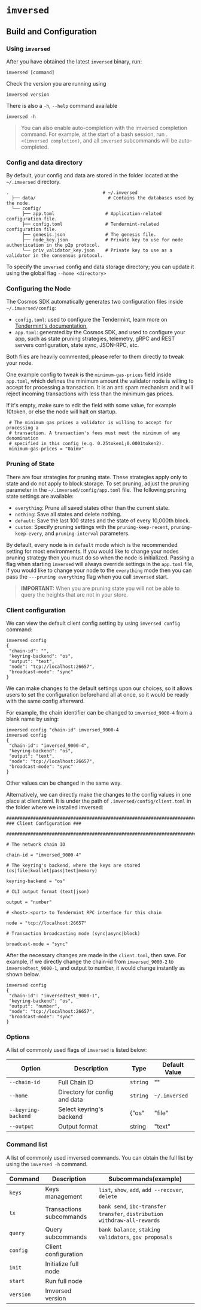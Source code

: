 # `imversed`

## Build and Configuration

### Using `imversed`
After you have obtained the latest `imversed` binary, run:

```text
imversed [command]
```

Check the version you are running using

```text
imversed version
```

There is also a `-h`, `--help` command available

```text
imversed -h
```
> You can also enable auto-completion with the imversed completion command. For example, at the start of a bash session, run . `<(imversed completion)`, and all `imversed` subcommands will be auto-completed.

### Config and data directory
By default, your config and data are stored in the folder located at the `~/.imversed` directory.

```text
.                                   # ~/.imversed
  ├── data/                           # Contains the databases used by the node.
  └── config/
      ├── app.toml                   # Application-related configuration file.
      ├── config.toml                # Tendermint-related configuration file.
      ├── genesis.json               # The genesis file.
      ├── node_key.json              # Private key to use for node authentication in the p2p protocol.
      └── priv_validator_key.json    # Private key to use as a validator in the consensus protocol.
```

To specify the `imversed` config and data storage directory; you can update it using the global flag `--home <directory>`

### Configuring the Node
The Cosmos SDK automatically generates two configuration files inside `~/.imversed/config`:

* `config.toml`: used to configure the Tendermint, learn more on [Tendermint's documentation](https://docs.tendermint.com/master/nodes/configuration.html),
* `app.toml`: generated by the Cosmos SDK, and used to configure your app, such as state pruning strategies, telemetry, gRPC and REST servers configuration, state sync, JSON-RPC, etc.

Both files are heavily commented, please refer to them directly to tweak your node.

One example config to tweak is the `minimum-gas-prices` field inside `app.toml`, which defines the minimum amount the validator node is willing to accept for processing a transaction. It is an anti spam mechanism and it will reject incoming transactions with less than the minimum gas prices.

If it's empty, make sure to edit the field with some value, for example 10token, or else the node will halt on startup.

```text
 # The minimum gas prices a validator is willing to accept for processing a
 # transaction. A transaction's fees must meet the minimum of any denomination
 # specified in this config (e.g. 0.25token1;0.0001token2).
 minimum-gas-prices = "0aimv"
```

### Pruning of State

There are four strategies for pruning state. These strategies apply only to state and do not apply to block storage. To set pruning, adjust the pruning parameter in the `~/.imversed/config/app.toml` file. The following pruning state settings are available:
* `everything`: Prune all saved states other than the current state.
* `nothing`: Save all states and delete nothing.
* `default`: Save the last 100 states and the state of every 10,000th block.
* `custom`: Specify pruning settings with the `pruning-keep-recent`, `pruning-keep-every`, and `pruning-interval` parameters.

By default, every node is in `default` mode which is the recommended setting for most environments. If you would like to change your nodes pruning strategy then you must do so when the node is initialized. Passing a flag when starting `imversed` will always override settings in the `app.toml` file, if you would like to change your node to the `everything` mode then you can pass the `---pruning everything` flag when you call `imversed` start.

> **IMPORTANT:** When you are pruning state you will not be able to query the heights that are not in your store.

### Client configuration
We can view the default client config setting by using `imversed config` command:

```text
imversed config
{
 "chain-id": "",
 "keyring-backend": "os",
 "output": "text",
 "node": "tcp://localhost:26657",
 "broadcast-mode": "sync"
}
```
We can make changes to the default settings upon our choices, so it allows users to set the configuration beforehand all at once, so it would be ready with the same config afterward.

For example, the chain identifier can be changed to `imversed_9000-4` from a blank name by using:

```text
imversed config "chain-id" imversed_9000-4
imversed config
{
 "chain-id": "imversed_9000-4",
 "keyring-backend": "os",
 "output": "text",
 "node": "tcp://localhost:26657",
 "broadcast-mode": "sync"
}
```

Other values can be changed in the same way.

Alternatively, we can directly make the changes to the config values in one place at client.toml. It is under the path of `.imversed/config/client.toml` in the folder where we installed imversed:

```text
############################################################################
### Client Configuration ###

############################################################################

# The network chain ID

chain-id = "imversed_9000-4"

# The keyring's backend, where the keys are stored (os|file|kwallet|pass|test|memory)

keyring-backend = "os"

# CLI output format (text|json)

output = "number"

# <host>:<port> to Tendermint RPC interface for this chain

node = "tcp://localhost:26657"

# Transaction broadcasting mode (sync|async|block)

broadcast-mode = "sync"
```

After the necessary changes are made in the `client.toml`, then save. For example, if we directly change the chain-id from `imversed_9000-2` to `imversedtest_9000-1`, and output to number, it would change instantly as shown below.

```text
imversed config
{
 "chain-id": "imversedtest_9000-1",
 "keyring-backend": "os",
 "output": "number",
 "node": "tcp://localhost:26657",
 "broadcast-mode": "sync"
}
```

### Options
A list of commonly used flags of `imversed` is listed below:

| Option | Description | Type | Default Value |
|--- | --- | --- | --- |
| `--chain-id` | Full Chain ID | `string` | "" |
| `--home` | Directory for config and data | `string` | `~/.imversed` | 
| `--keyring-backend` | Select keyring's backend | {"os"|"file"|"kwallet"|"pass"|"test"|"memory"} | "os" |
| `--output` | Output format | string | "text" |

### Command list
A list of commonly used imversed commands. You can obtain the full list by using the `imversed -h` command.

| Command | Description | Subcommands(example) |
| --- | --- | --- |
| `keys` | Keys management | `list`, `show`, `add`, `add --recover`, `delete` |
| `tx` | Transactions subcommands | `bank send`, `ibc-transfer transfer`, `distribution withdraw-all-rewards` |
| `query` | Query subcommands | `bank balance`, `staking validators`, `gov proposals` |
| `config` | Client configuration |  |
| `init` | Initialize full node |  |
| `start` | Run full node |  |	
| `version` | Imversed version |  |